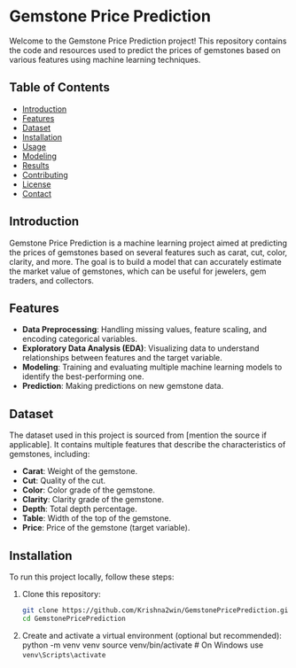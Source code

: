 # Gemstone Price Prediction

Welcome to the Gemstone Price Prediction project! This repository contains the code and resources used to predict the prices of gemstones based on various features using machine learning techniques.

## Table of Contents
- [Introduction](#introduction)
- [Features](#features)
- [Dataset](#dataset)
- [Installation](#installation)
- [Usage](#usage)
- [Modeling](#modeling)
- [Results](#results)
- [Contributing](#contributing)
- [License](#license)
- [Contact](#contact)

## Introduction

Gemstone Price Prediction is a machine learning project aimed at predicting the prices of gemstones based on several features such as carat, cut, color, clarity, and more. The goal is to build a model that can accurately estimate the market value of gemstones, which can be useful for jewelers, gem traders, and collectors.

## Features

- **Data Preprocessing**: Handling missing values, feature scaling, and encoding categorical variables.
- **Exploratory Data Analysis (EDA)**: Visualizing data to understand relationships between features and the target variable.
- **Modeling**: Training and evaluating multiple machine learning models to identify the best-performing one.
- **Prediction**: Making predictions on new gemstone data.

## Dataset

The dataset used in this project is sourced from [mention the source if applicable]. It contains multiple features that describe the characteristics of gemstones, including:

- **Carat**: Weight of the gemstone.
- **Cut**: Quality of the cut.
- **Color**: Color grade of the gemstone.
- **Clarity**: Clarity grade of the gemstone.
- **Depth**: Total depth percentage.
- **Table**: Width of the top of the gemstone.
- **Price**: Price of the gemstone (target variable).

## Installation

To run this project locally, follow these steps:

1. Clone this repository:
   ```bash
   git clone https://github.com/Krishna2win/GemstonePricePrediction.git
   cd GemstonePricePrediction

2. Create and activate a virtual environment (optional but recommended):
   python -m venv venv
   source venv/bin/activate   # On Windows use `venv\Scripts\activate`

